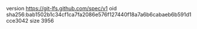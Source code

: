 version https://git-lfs.github.com/spec/v1
oid sha256:bab1502b1c34cf1ca7fa2086e576f127440f18a7a6b6cabaeb6b591d1cce3042
size 3956
